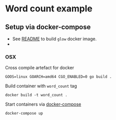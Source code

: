 # Word count example

## Setup via docker-compose
* See [README](http://../../README.md#docker-container) to build `glow` docker image.
* 

### OSX
Cross compile artefact for docker
```
GOOS=linux GOARCH=amd64 CGO_ENABLED=0 go build .
```
Build container with `word_count` tag
```
docker build -t word_count .
```

Start containers via [docker-compose](https://docs.docker.com/compose/)
```
docker-compose up
```
